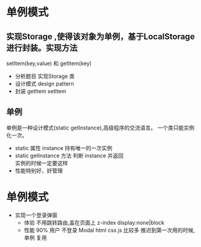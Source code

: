 # 单例模式

## 实现Storage ,使得该对象为**单例**，基于LocalStorage进行封装。实现方法
setItem(key,value) 和 getItem(key)
- 分析题目
实现Storage 类 
- 设计模式 design pattern 
- 封装 
  getItem
  setItem

## 单例
单例是一种设计模式(static getInstance),高级程序的交流语言。
一个类只能实例化一次。
- static 属性 instance 持有唯一的一次实例 
- static getInstance 方法 判断 instance 并返回  
  实例的时候一定要这样 
- 性能特别好，好管理

# 单例模式

- 实现一个登录弹窗 
   - 体验
   不用跳转路由,盖在页面上 
   z-index display:none|block 
   - 性能 
   90% 用户 不登录 
   Modal html css js 比较多 
   推迟到第一次用的时候,单例
   复用